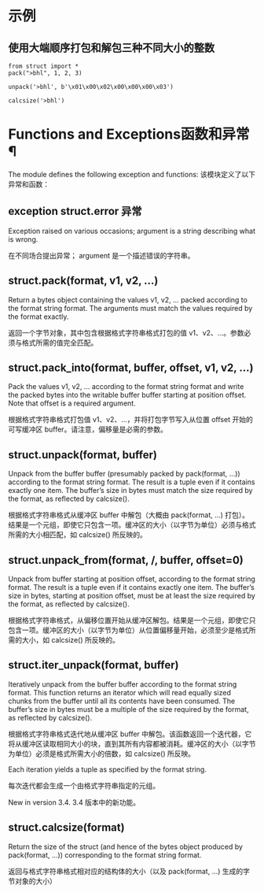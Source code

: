 # 示例

## 使用大端顺序打包和解包三种不同大小的整数

    from struct import *
    pack(">bhl", 1, 2, 3)

    unpack('>bhl', b'\x01\x00\x02\x00\x00\x00\x03')

    calcsize('>bhl')

# Functions and Exceptions函数和异常 ¶

The module defines the following exception and functions:
该模块定义了以下异常和函数：

## exception struct.error 异常

Exception raised on various occasions; argument is a string describing what is wrong.

在不同场合提出异常； argument 是一个描述错误的字符串。

## struct.pack(format, v1, v2, ...)

Return a bytes object containing the values v1, v2, … packed according to the format string format. The arguments must match the values required by the format exactly.

返回一个字节对象，其中包含根据格式字符串格式打包的值 v1、v2、...。参数必须与格式所需的值完全匹配。

## struct.pack_into(format, buffer, offset, v1, v2, ...)

Pack the values v1, v2, … according to the format string format and write the packed bytes into the writable buffer buffer starting at position offset. Note that offset is a required argument.

根据格式字符串格式打包值 v1、v2、...，并将打包字节写入从位置 offset 开始的可写缓冲区 buffer。请注意，偏移量是必需的参数。

## struct.unpack(format, buffer)

Unpack from the buffer buffer (presumably packed by pack(format, ...)) according to the format string format. The result is a tuple even if it contains exactly one item. The buffer’s size in bytes must match the size required by the format, as reflected by calcsize().

根据格式字符串格式从缓冲区 buffer 中解包（大概由 pack(format, ...) 打包）。结果是一个元组，即使它只包含一项。缓冲区的大小（以字节为单位）必须与格式所需的大小相匹配，如 calcsize() 所反映的。

## struct.unpack_from(format, /, buffer, offset=0)

Unpack from buffer starting at position offset, according to the format string format. The result is a tuple even if it contains exactly one item. The buffer’s size in bytes, starting at position offset, must be at least the size required by the format, as reflected by calcsize().

根据格式字符串格式，从偏移位置开始从缓冲区解包。结果是一个元组，即使它只包含一项。缓冲区的大小（以字节为单位）从位置偏移量开始，必须至少是格式所需的大小，如 calcsize() 所反映的。

## struct.iter_unpack(format, buffer)

Iteratively unpack from the buffer buffer according to the format string format. This function returns an iterator which will read equally sized chunks from the buffer until all its contents have been consumed. The buffer’s size in bytes must be a multiple of the size required by the format, as reflected by calcsize().

根据格式字符串格式迭代地从缓冲区 buffer 中解包。该函数返回一个迭代器，它将从缓冲区读取相同大小的块，直到其所有内容都被消耗。缓冲区的大小（以字节为单位）必须是格式所需大小的倍数，如 calcsize() 所反映。

Each iteration yields a tuple as specified by the format string.

每次迭代都会生成一个由格式字符串指定的元组。

New in version 3.4. 3.4 版本中的新功能。

## struct.calcsize(format)

Return the size of the struct (and hence of the bytes object produced by pack(format, ...)) corresponding to the format string format.

返回与格式字符串格式相对应的结构体的大小（以及 pack(format, ...) 生成的字节对象的大小）
